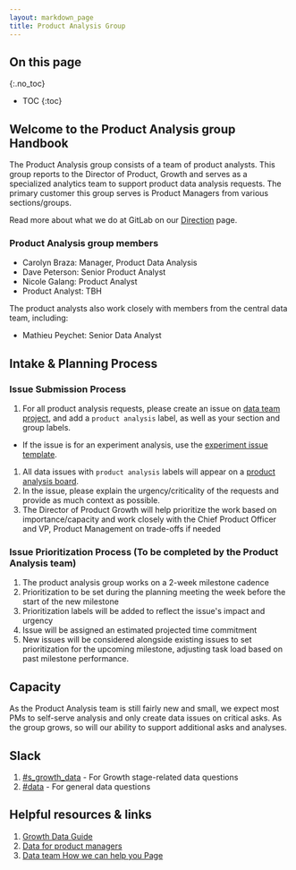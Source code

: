 ```yaml
---
layout: markdown_page
title: Product Analysis Group
---
```


## On this page
{:.no_toc}

- TOC
{:toc}

## Welcome to the Product Analysis group Handbook

The Product Analysis group consists of a team of product analysts. This group reports to the 
Director of Product, Growth and serves as a specialized analytics team to support product data 
analysis requests. The primary customer this group serves is Product Managers from various 
sections/groups.

Read more about what we do at GitLab on our [Direction](https://about.gitlab.com/direction/product-analysis/) page.

### Product Analysis group members

* Carolyn Braza: Manager, Product Data Analysis
* Dave Peterson: Senior Product Analyst
* Nicole Galang: Product Analyst
* Product Analyst: TBH

The product analysts also work closely with members from the central data team, including:   
* Mathieu Peychet: Senior Data Analyst

## Intake & Planning Process

### Issue Submission Process

1. For all product analysis requests, please create an issue on [data team project](https://gitlab.com/gitlab-data/analytics/-/issues), 
and add a `product analysis` label, as well as your section and group labels.
  * If the issue is for an experiment analysis, use the [experiment issue template](https://gitlab.com/gitlab-data/analytics/-/blob/master/.gitlab/issue_templates/experiment_template.md).
1. All data issues with `product analysis` labels will appear on a [product analysis board](https://gitlab.com/gitlab-data/analytics/-/issues?scope=all&utf8=%E2%9C%93&state=opened&label_name[]=product%20analytics).
1. In the issue, please explain the urgency/criticality of the requests and provide as much context as possible.
1. The Director of Product Growth will help prioritize the work based on importance/capacity and 
work closely with the Chief Product Officer and VP, Product Management on trade-offs if needed 

### Issue Prioritization Process (To be completed by the Product Analysis team)

1. The product analysis group works on a 2-week milestone cadence
1. Prioritization to be set during the planning meeting the week before the start of the new milestone
1. Prioritization labels will be added to reflect the issue's impact and urgency
1. Issue will be assigned an estimated projected time commitment
1. New issues will be considered alongside existing issues to set prioritization for the upcoming 
milestone, adjusting task load based on past milestone performance.

## Capacity

As the Product Analysis team is still fairly new and small, we expect most PMs to self-serve 
analysis and only create data issues on critical asks. As the group grows, so will our ability 
to support additional asks and analyses.

## Slack

1. [#s_growth_data](https://gitlab.slack.com/messages/s_growth_data/) - For Growth stage-related data questions
1. [#data](https://gitlab.slack.com/messages/data/) - For general data questions 

## Helpful resources & links

1. [Growth Data Guide](/handbook/product/product-analysis/growth-data-guide/)
1. [Data for product managers](/handbook/business-technology/data-team/programs/data-for-product-managers/)
1. [Data team How we can help you Page](/handbook/business-technology/data-team/#how-we-can-help-you)

